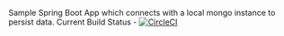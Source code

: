 Sample Spring Boot App which connects with a local mongo instance to persist data.
Current Build Status - [![CircleCI](https://dl.circleci.com/status-badge/img/gh/mkrana/recipe-app-mongo/tree/main.svg?style=shield)](https://dl.circleci.com/status-badge/redirect/gh/mkrana/recipe-app-mongo/tree/main)
